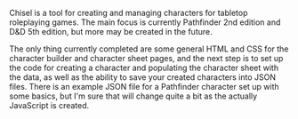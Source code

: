 Chisel is a tool for creating and managing characters for tabletop roleplaying games. The main focus is currently Pathfinder 2nd edition and D&D 5th edition, but more may be created in the future.

The only thing currently completed are some general HTML and CSS for the character builder and character sheet pages, and the next step is to set up the code for creating a character and populating the character sheet with the data, as well as the ability to save your created characters into JSON files.
There is an example JSON file for a Pathfinder character set up with some basics, but I'm sure that will change quite a bit as the actually JavaScript is created.
